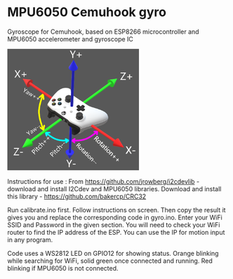 # MPU6050 Cemuhook gyro

Gyroscope for Cemuhook, based on ESP8266 microcontroller and MPU6050 accelerometer and gyroscope IC

<img src="https://github.com/KerJoe/MPU6050-Cemuhook-gyro/raw/master/demo.png" width="300">

Instructions for use :
From https://github.com/jrowberg/i2cdevlib - download and install I2Cdev and MPU6050 libraries.
Download and install this library - https://github.com/bakercp/CRC32

Run calibrate.ino first. Follow instructions on screen. Then copy the result it gives you and replace the corresponding code in gyro.ino. Enter your WiFi SSID and Password in the given section. You will need to check your WiFi router to find the IP address of the ESP. You can use the IP for motion input in any program.

Code uses a WS2812 LED on GPIO12 for showing status. Orange blinking while searching for WiFi, solid green once connected and running. Red blinking if MPU6050 is not connected.
